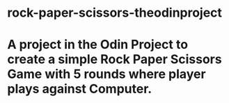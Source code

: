 # rock-paper-scissors-theodinproject
# A project in the Odin Project to create a simple Rock Paper Scissors Game with 5 rounds where player plays against Computer.
